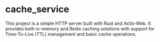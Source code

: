 # cache_service
This project is a simple HTTP server built with Rust and Actix-Web. It provides both in-memory and Redis caching solutions with support for Time-To-Live (TTL) management and basic cache operations.
